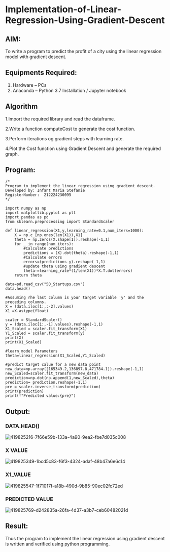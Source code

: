 # Implementation-of-Linear-Regression-Using-Gradient-Descent

## AIM:
To write a program to predict the profit of a city using the linear regression model with gradient descent.

## Equipments Required:
1. Hardware – PCs
2. Anaconda – Python 3.7 Installation / Jupyter notebook

## Algorithm
1.Import the required library and read the dataframe.

2.Write a function computeCost to generate the cost function.

3.Perform iterations og gradient steps with learning rate.

4.Plot the Cost function using Gradient Descent and generate the required graph.

## Program:
```
/*
Program to implement the linear regression using gradient descent.
Developed by: Infant Maria Stefanie
RegisterNumber:  212224230095
*/
```
~~~
import numpy as np
import matplotlib.pyplot as plt
import pandas as pd
from sklearn.preprocessing import StandardScaler

def linear_regression(X1,y,learning_rate=0.1,num_iters=1000):
    X = np.c_[np.ones(len(X1)),X1]
    theta = np.zeros(X.shape[1]).reshape(-1,1)
    for _ in range(num_iters):
        #Calculate predictions
        predictions = (X).dot(theta).reshape(-1,1)
        #Calculate errors
        errors=(predictions-y).reshape(-1,1)
        #update theta using gradient descent
        theta-=learning_rate*(1/len(X1))*X.T.dot(errors)
    return theta

data=pd.read_csv("50_Startups.csv")
data.head()

#Assuming rhe last column is your target variable 'y' and the preceding columns.
X = (data.iloc[1:,:-2].values)
X1 =X.astype(float)

scaler = StandardScaler()
y = (data.iloc[1:,-1].values).reshape(-1,1)
X1_Scaled = scaler.fit_transform(X1)
Y1_Scaled = scaler.fit_transform(y)
print(X)
print(X1_Scaled)

#learn model Parameters
theta=linear_regression(X1_Scaled,Y1_Scaled)

#predict target calue for a new data point
new_data=np.array([165349.2,136897.8,471784.1]).reshape(-1,1)
new_Scaled=scaler.fit_transform(new_data)
prediction=np.dot(np.append(1,new_Scaled),theta)
prediction= prediction.reshape(-1,1)
pre = scaler.inverse_transform(prediction)
print(prediction)
print(f"Predicted value:{pre}")
~~~


## Output:
### DATA.HEAD()
![419825216-7f66e59b-133a-4a90-9ea2-fbe7d035c008](https://github.com/user-attachments/assets/e17206d4-6151-475b-8da8-fcbce7084bf4)
### X VALUE
![419825349-1bcd5c83-f6f3-4324-adaf-48b47a6e6c14](https://github.com/user-attachments/assets/df3889d9-6c38-4b94-8fee-6f9af346a6de)
### X1_VALUE
![419825547-1f71017f-a18b-490d-9b85-90ec02fc72ed](https://github.com/user-attachments/assets/f5788b62-0725-4033-8fa4-d36c5c17cee4)
### PREDICTED VALUE
![419825769-d242835a-26fa-4d37-a3b7-ceb60482021d](https://github.com/user-attachments/assets/615bb866-ac71-4c26-ab13-503de04d55c7)





## Result:
Thus the program to implement the linear regression using gradient descent is written and verified using python programming.
